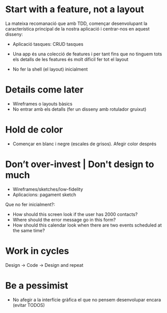 # Start with a feature, not a layout

La mateixa recomanació que amb TDD, començar desenvolupant la característica principal de la nostra aplicació i centrar-nos en
aquest disseny:

 - Aplicació tasques: CRUD tasques
 
- Una app és una colecció de features i per tant fins que no tinguem tots els detalls de les features és molt díficil 
fer tot el layout
- No fer la shell (el layout) inicialment

# Details come later

- Wireframes o layouts bàsics
- No entrar amb els detalls (fer un disseny amb rotulador gruixut)

# Hold de color
- Començar en blanc i negre (escales de grisos). Afegir color després


# Don’t over-invest | Don't design to much
- Wireframes/sketches/low-fidelity
- Aplicacions: pagament sketch 

Que no fer inicialment?:
- How should this screen look if the user has 2000 contacts?
- Where should the error message go in this form?
- How should this calendar look when there are two events scheduled at the same time?

# Work in cycles

Design -> Code -> Design and repeat

# Be a pessimist

- No afegir a la interfície gràfica el que no pensem desenvolupar encara (evitar TODOS) 
